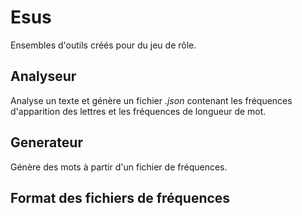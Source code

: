 # Esus

Ensembles d'outils créés pour du jeu de rôle.

## Analyseur

Analyse un texte et génère un fichier *.json* contenant les fréquences d'apparition des lettres et les fréquences de longueur de mot.

## Generateur

Génère des mots à partir d'un fichier de fréquences.

## Format des fichiers de fréquences
